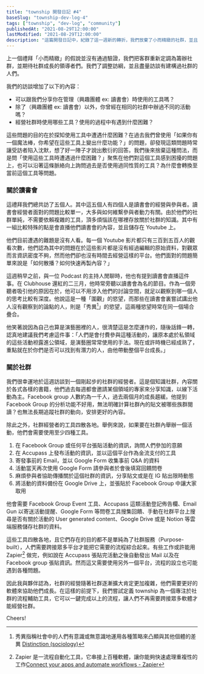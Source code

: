```yaml
---
title: "township 開發日記 #4"
baseSlug: "township-dev-log-4"
tags: ["township", "dev-log", "community"]
publishedAt: "2021-08-29T12:00:00"
lastModified: "2021-08-29T12:00:00"
description: "這篇開發日記中，紀錄了這一週新的轉折，我們放棄了小而精緻的社群，並且重新定義了 township 作為一種工具具備的功能。"
---
```


上一個禮拜「小而精緻」的假說並沒有通過驗證，我們把客群重新定調為籌辦社群，並期待社群成長的領導者們。我們了調整訪綱，並且盡量訪談有建構過社群的人們。

我們的訪談增加了以下的內容：

- 可以跟我們分享你在管理（興趣團體 ex: 讀書會）時使用的工具嗎？
- 除了（興趣團體 ex: 讀書會）以外，你曾經在相同的社群中辦過不同的活動嗎？
- 經營社群時使用哪些工具？使用的過程中有遇到什麼困難？

這些問題的目的在於探知使用工具中遭遇什麼困難？在過去我們曾使用「如果你有一個魔法棒，你希望在這些工具上變出什麼功能？」的問題，卻發現這類問題時常讓受訪者陷入沈默，想了好一陣子才說出敷衍的回答。我們後來捨棄這種問法，而是問「使用這些工具時遭遇過什麼困難？」聚焦在他們對這個工具感到困擾的問題上，也可以沿著這條脈絡向上詢問過去是否使用過同性質的工具？為什麼會轉換至當前這個工具等問題。

### 關於讀書會

這禮拜我們總共訪了五個人。其中這五個人有四個人是讀書會的經營與參與者。讀書會經營者面對的問題比較單一，大多與如何維繫參與者動力有關。由於他們的社群單純，不需要依賴複雜的工具，頂多煩惱該在哪裡存放關於社群的知識。其中有一組比較特殊的點是會直播他們讀書會的內容，並且儲存在 Youtube 上。

他們目前遭遇的難題是沒有人看。每一個 Youtube 影片都只有三百到五百人的觀看次數，他們認為其中的問題在於這些影片都是沒有經過編輯的原始資料，對觀眾而言資訊密度不夠，然而他們卻也沒有時間去經營這樣的平台。他們面對的問題簡單來說是「如何散播？如何快速再製內容？」

這週稍早之前，與一位 Podcast 的主持人閒聊時，他也有提到讀書會直播這件事。在 Clubhouse 還紅的二三月，他時常旁聽以讀書會為名的節目。作為一個旁聽者吸引他的原因在於，他可以不用涉入他們的討論空間，就足以觀察到哪一個人的思考比較有深度。他說這是一種「圍觀」的慾望，而那些在讀書會裏嘗試講出他人沒有觀察到的論點的人，則是「秀異[^1]」的慾望，這兩種慾望時常在同一個場合疊合。

他笑著說因為自己也算是演藝圈裡的人，很清楚這是怎麼運作的，隨後話鋒一轉，認真地建議我們考慮這件事：「人們是會付費參與這種活動的，讓原本處於私領域的這些活動袒露進公領域，是演藝圈常常使用的手法。現在或許時機已經成熟了，重點就在於你們是否可以找到有潛力的人，由他帶動整個平台成長。」

### 關於社群

我們很幸運地於這週訪談到一個剛起步的社群的經營者。這是個知識社群，內容關於各式各樣的書籍，他們過去每週都會邀請某個領域的專家來分享知識，以線下活動為主。Facebook group 人數約為一千人，過去兩個月的成長趨緩。他提到 Facebook Group 的分析功能不好用，無法明確計算社群內的貼文被哪些族群閱讀？也無法長期追蹤社群的動向，安排更好的內容。

除此之外，社群經營者的工具四散各地。舉例來說，如果要在社群內舉辦一個活動，他們會需要使用至少四種工具。

1. 在 Facebook Group 或任何平台張貼活動的資訊，詢問人們參加的意願
2. 在 Accupass 上發布活動的資訊，並以這個平台作為金流支付的工具
3. 寄發事前的 Email，並以 Google Form 收集事前 Q&A 的資料
4. 活動當天再次使用 Google Form 請參與者於會後填寫回饋問卷
5. 麻煩參與者協助傳播關於這個社群的資訊，分享貼文或是在 IG 貼出限時動態
6. 將活動的資料備份在 Google Drive 上，並張貼於 Facebook Group 中讓大家取用

他會需要 Facebook Group Event 工具、Accupass 這類活動登記佈告欄、Email Gun 以寄送活動提醒、Google Form 等問卷工具搜集回饋、手動在社群平台上搜尋是否有關於活動的 User generated content、Google Drive 或是 Notion 等雲端服務儲存社群的資料。

這些工具四散各地，且它們存在的目的都不是單純為了社群服務（Purpose-built），人們需要跨接眾多平台才能把它需要的流程綜合起來。有些工作或許能用 Zapier[^2] 做完，例如說在 Accupass 張貼完活動之後自動發出 Mail 以及在 Facebook group 張貼資訊。然而這又需要使用另外一個平台，流程的設立也可能遇到各種問題。

因此我與夥伴認為，社群的經營隨著社群逐漸擴大肯定更加複雜，他們需要更好的軟體來協助他們成長。在這樣的前提下，我們嘗試定義 township 為一個專注於社群的流程輔助工具，它可以一鍵完成以上的流程，讓人們不再需要跨接眾多軟體才能經營社群。

Cheers!

[^1]: 秀異指稱社會中的人們有意識或無意識地運用各種策略來凸顯與其他個體的差異 [Distinction (sociology)](<https://en.wikipedia.org/wiki/Distinction_(sociology)>)
[^2]: Zapier 是一流程自動化工具，它串接上百種軟體，讓你能夠快速處理重複性的工作[Connect your apps and automate workflows - Zapier](https://zapier.com/)
